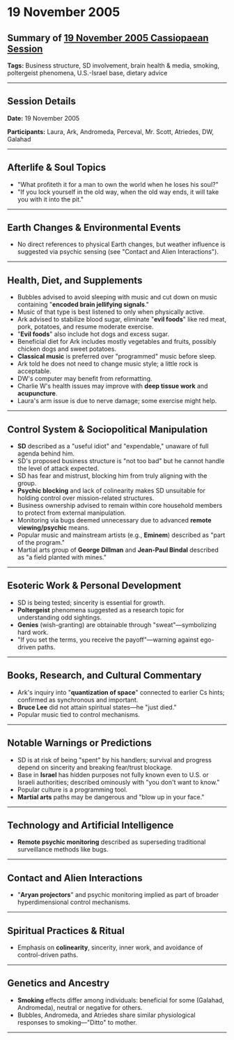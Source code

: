 # 19 November 2005

## Summary of [19 November 2005 Cassiopaean Session](https://cassiopaea.org/forum/threads/session-19-november-2005.20999/)

**Tags:** Business structure, SD involvement, brain health & media, smoking, poltergeist phenomena, U.S.-Israel base, dietary advice

---

## Session Details

**Date:** 19 November 2005

**Participants:** Laura, Ark, Andromeda, Perceval, Mr. Scott, Atriedes, DW, Galahad

---

## Afterlife & Soul Topics

- "What profiteth it for a man to own the world when he loses his soul?"
- "If you lock yourself in the old way, when the old way ends, it will take you with it into the pit."

---

## Earth Changes & Environmental Events

- No direct references to physical Earth changes, but weather influence is suggested via psychic sensing (see "Contact and Alien Interactions").

---

## Health, Diet, and Supplements

- Bubbles advised to avoid sleeping with music and cut down on music containing "**encoded brain jellifying signals**."
- Music of that type is best listened to only when physically active.
- Ark advised to stabilize blood sugar, eliminate "**evil foods**" like red meat, pork, potatoes, and resume moderate exercise.
- "**Evil foods**" also include hot dogs and excess sugar.
- Beneficial diet for Ark includes mostly vegetables and fruits, possibly chicken dogs and sweet potatoes.
- **Classical music** is preferred over "programmed" music before sleep.
- Ark told he does not need to change music style; a little rock is acceptable.
- DW's computer may benefit from reformatting.
- Charlie W's health issues may improve with **deep tissue work** and **acupuncture**.
- Laura's arm issue is due to nerve damage; some exercise might help.

---

## Control System & Sociopolitical Manipulation

- **SD** described as a "useful idiot" and "expendable," unaware of full agenda behind him.
- SD's proposed business structure is "not too bad" but he cannot handle the level of attack expected.
- SD has fear and mistrust, blocking him from truly aligning with the group.
- **Psychic blocking** and lack of colinearity makes SD unsuitable for holding control over mission-related structures.
- Business ownership advised to remain within core household members to protect from external manipulation.
- Monitoring via bugs deemed unnecessary due to advanced **remote viewing/psychic** means.
- Popular music and mainstream artists (e.g., **Eminem**) described as "part of the program."
- Martial arts group of **George Dillman** and **Jean-Paul Bindal** described as "a field planted with mines."

---

## Esoteric Work & Personal Development

- SD is being tested; sincerity is essential for growth.
- **Poltergeist** phenomena suggested as a research topic for understanding odd sightings.
- **Genies** (wish-granting) are obtainable through "sweat"—symbolizing hard work.
- "If you set the terms, you receive the payoff"—warning against ego-driven paths.

---

## Books, Research, and Cultural Commentary

- Ark's inquiry into "**quantization of space**" connected to earlier Cs hints; confirmed as synchronous and important.
- **Bruce Lee** did not attain spiritual states—he "just died."
- Popular music tied to control mechanisms.

---

## Notable Warnings or Predictions

- SD is at risk of being "spent" by his handlers; survival and progress depend on sincerity and breaking fear/trust blockage.
- Base in **Israel** has hidden purposes not fully known even to U.S. or Israeli authorities; described ominously with "you don't want to know."
- Popular culture is a programming tool.
- **Martial arts** paths may be dangerous and "blow up in your face."

---

## Technology and Artificial Intelligence

- **Remote psychic monitoring** described as superseding traditional surveillance methods like bugs.

---

## Contact and Alien Interactions

- "**Aryan projectors**" and psychic monitoring implied as part of broader hyperdimensional control mechanisms.

---

## Spiritual Practices & Ritual

- Emphasis on **colinearity**, sincerity, inner work, and avoidance of control-driven paths.

---

## Genetics and Ancestry

- **Smoking** effects differ among individuals: beneficial for some (Galahad, Andromeda), neutral or negative for others.
- Bubbles, Andromeda, and Atriedes share similar physiological responses to smoking—"Ditto" to mother.

---

